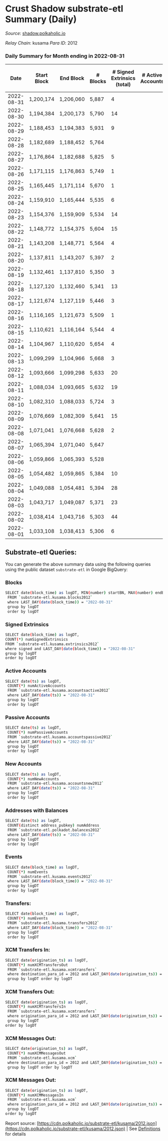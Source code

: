 # Crust Shadow substrate-etl Summary (Daily)

_Source_: [shadow.polkaholic.io](https://shadow.polkaholic.io)

*Relay Chain*: kusama
*Para ID*: 2012



### Daily Summary for Month ending in 2022-08-31


| Date | Start Block | End Block | # Blocks | # Signed Extrinsics (total) | # Active Accounts | # Passive | # New | # Addresses with Balances | # Events | # Transfers | # XCM Transfers In | # XCM Transfers Out | # XCM In | # XCM Out | Issues | 
| ---- | ----------- | --------- | -------- | --------------------------- | ----------------- | --------- | ----- | ------------------------- | -------- | ----------- | ------------------ | ------------------- | -------- | --------- | ------ |
| 2022-08-31 | 1,200,174 | 1,206,060 | 5,887 | 4 |  |  |  | 1,478 | 11,801 | 1 ($432.50) |   | 2 ($439.81) |  | 2 |  |
| 2022-08-30 | 1,194,384 | 1,200,173 | 5,790 | 14 |  |  |  | 1,478 | 11,685 | 9 ($7,121.57) | 4 ($1,681.83) | 3 ($600.27) | 4 | 3 |  |
| 2022-08-29 | 1,188,453 | 1,194,383 | 5,931 | 9 |  |  |  | 1,475 | 11,934 | 9 ($6,256.49) | 4 ($1,618.05) | 1 ($2.12) | 4 | 1 |  |
| 2022-08-28 | 1,182,689 | 1,188,452 | 5,764 |  |  |  |  | 1,475 | 11,530 |   |   |   |  |  |  |
| 2022-08-27 | 1,176,864 | 1,182,688 | 5,825 | 5 |  |  |  | 1,475 | 11,691 | 5 ($1,839.84) | 2 ($202.11) | 1 ($47.62) | 2 | 1 |  |
| 2022-08-26 | 1,171,115 | 1,176,863 | 5,749 | 1 |  |  |  | 1,475 | 11,522 |   | 3 ($58.56) | 1 ($380.04) | 3 | 1 |  |
| 2022-08-25 | 1,165,445 | 1,171,114 | 5,670 | 1 |  |  |  | 1,472 | 11,356 | 1 ($6,133.58) | 2 ($25.14) |   | 2 |  |  |
| 2022-08-24 | 1,159,910 | 1,165,444 | 5,535 | 6 |  |  |  | 1,471 | 11,112 | 6 ($867.87) |   | 4 ($842.86) |  | 2 |  |
| 2022-08-23 | 1,154,376 | 1,159,909 | 5,534 | 14 |  |  |  | 1,471 | 11,181 | 8 ($86.86) | 2 ($0.78) | 3 ($42.25) | 2 | 5 |  |
| 2022-08-22 | 1,148,772 | 1,154,375 | 5,604 | 15 |  |  |  | 1,470 | 11,292 | 7 ($957.98) | 1 ($473.43) |   |  |  |  |
| 2022-08-21 | 1,143,208 | 1,148,771 | 5,564 | 4 |  |  |  | 1,468 | 11,156 | 4 ($782.75) |   |   |  |  |  |
| 2022-08-20 | 1,137,811 | 1,143,207 | 5,397 | 2 |  |  |  | 1,468 | 10,813 | 2 ($470.18) |   | 1 ($310.41) | 2 | 1 |  |
| 2022-08-19 | 1,132,461 | 1,137,810 | 5,350 | 3 |  |  |  | 1,467 | 10,733 | 3 ($428.02) | 4 ($83.84) |   | 4 |  |  |
| 2022-08-18 | 1,127,120 | 1,132,460 | 5,341 | 13 |  |  |  | 1,468 | 10,781 |   | 3 ($353.72) |   | 5 | 1 |  |
| 2022-08-17 | 1,121,674 | 1,127,119 | 5,446 | 3 |  |  |  | 1,467 | 10,922 | 3 ($168.10) | 2 ($909.32) | 1 ($0.02) | 2 | 1 |  |
| 2022-08-16 | 1,116,165 | 1,121,673 | 5,509 | 1 |  |  |  | 1,465 | 11,026 | 1 ($87.70) |   | 1 ($88.96) |  | 1 |  |
| 2022-08-15 | 1,110,621 | 1,116,164 | 5,544 | 4 |  |  |  | 1,465 | 11,119 | 4 ($2,729.03) | 1 ($6.31) | 2 ($11.09) | 1 | 2 |  |
| 2022-08-14 | 1,104,967 | 1,110,620 | 5,654 | 4 |  |  |  | 1,464 | 11,350 | 4 ($1,095.42) | 3 ($597.69) | 2 ($325.23) | 3 | 2 |  |
| 2022-08-13 | 1,099,299 | 1,104,966 | 5,668 | 3 |  |  |  | 1,464 | 11,358 | 3 ($214.76) |   | 1 ($4.67) |  | 1 |  |
| 2022-08-12 | 1,093,666 | 1,099,298 | 5,633 | 20 |  |  |  | 1,462 | 11,415 | 3 ($452.50) | 1 ($224.85) | 1 ($2.81) | 1 | 5 |  |
| 2022-08-11 | 1,088,034 | 1,093,665 | 5,632 | 19 |  |  |  | 1,461 | 11,397 | 6 ($12.68) | 8 ($14.79) | 4 ($8.40) | 9 | 4 |  |
| 2022-08-10 | 1,082,310 | 1,088,033 | 5,724 | 3 |  |  |  | 1,458 | 14,063 | 1,292 ($27,783.95) | 2 ($3.17) |   | 3 |  |  |
| 2022-08-09 | 1,076,669 | 1,082,309 | 5,641 | 15 |  |  |  | 1,454 | 11,376 | 10 ($56,448.83) | 1 ($0.08) | 5 ($952.41) | 1 | 5 |  |
| 2022-08-08 | 1,071,041 | 1,076,668 | 5,628 | 2 |  |  |  | 1,454 | 11,277 | 2 ($949.26) | 2 ($530.95) |   | 2 |  |  |
| 2022-08-07 | 1,065,394 | 1,071,040 | 5,647 |  |  |  |  | 1,454 | 11,296 |   |   |   |  |  |  |
| 2022-08-06 | 1,059,866 | 1,065,393 | 5,528 |  |  |  |  | 1,454 | 11,057 |   |   |   |  |  |  |
| 2022-08-05 | 1,054,482 | 1,059,865 | 5,384 | 10 |  |  |  | 1,454 | 10,852 | 4 ($1.67) | 2 ($28.14) | 2 ($0.08) | 2 | 4 |  |
| 2022-08-04 | 1,049,088 | 1,054,481 | 5,394 | 28 |  |  |  | 1,454 | 10,985 | 25 ($427.08) | 4 ($0.27) | 19 ($22.39) | 4 | 19 |  |
| 2022-08-03 | 1,043,717 | 1,049,087 | 5,371 | 23 |  |  |  | 1,453 | 10,871 | 10 ($119,503.75) | 1 ($0.02) |   | 1 |  |  |
| 2022-08-02 | 1,038,414 | 1,043,716 | 5,303 | 44 |  |  |  | 1,453 | 10,862 | 17 ($148,370.54) | 5 ($520.47) | 2 ($0.06) | 5 | 2 |  |
| 2022-08-01 | 1,033,108 | 1,038,413 | 5,306 | 6 |  |  |  | 1,451 | 10,660 | 6 ($775.82) | 2 ($371.39) |   | 2 |  |  |

## Substrate-etl Queries:
You can generate the above summary data using the following queries using the public dataset `substrate-etl` in Google BigQuery:

### Blocks
```bash
SELECT date(block_time) as logDT, MIN(number) startBN, MAX(number) endBN, COUNT(*) numBlocks 
 FROM `substrate-etl.kusama.blocks2012`  
 where LAST_DAY(date(block_time)) = "2022-08-31" 
 group by logDT 
 order by logDT
```

### Signed Extrinsics
```bash
SELECT date(block_time) as logDT, 
COUNT(*) numSignedExtrinsics 
FROM `substrate-etl.kusama.extrinsics2012`  
where signed and LAST_DAY(date(block_time)) = "2022-08-31" 
group by logDT 
order by logDT
```

### Active Accounts
```bash
SELECT date(ts) as logDT, 
 COUNT(*) numActiveAccounts 
 FROM `substrate-etl.kusama.accountsactive2012` 
 where LAST_DAY(date(ts)) = "2022-08-31" 
 group by logDT 
 order by logDT
```

### Passive Accounts
```bash
SELECT date(ts) as logDT, 
 COUNT(*) numPassiveAccounts 
 FROM `substrate-etl.kusama.accountspassive2012` 
 where LAST_DAY(date(ts)) = "2022-08-31" 
 group by logDT 
 order by logDT
```

### New Accounts
```bash
SELECT date(ts) as logDT, 
 COUNT(*) numNewAccounts 
 FROM `substrate-etl.kusama.accountsnew2012` 
 where LAST_DAY(date(ts)) = "2022-08-31" 
 group by logDT
 order by logDT
```

### Addresses with Balances
```bash
SELECT date(ts) as logDT,
 COUNT(distinct address_pubkey) numAddress 
 FROM `substrate-etl.polkadot.balances2012` 
 where LAST_DAY(date(ts)) = "2022-08-31" 
 group by logDT 
 order by logDT
```

### Events
```bash
SELECT date(block_time) as logDT, 
 COUNT(*) numEvents 
 FROM `substrate-etl.kusama.events2012` 
 where LAST_DAY(date(block_time)) = "2022-08-31" 
 group by logDT 
 order by logDT
```

### Transfers:
```bash
SELECT date(block_time) as logDT, 
 COUNT(*) numEvents 
 FROM `substrate-etl.kusama.transfers2012` 
 where LAST_DAY(date(block_time)) = "2022-08-31" 
 group by logDT 
 order by logDT
```

### XCM Transfers In:
```bash
SELECT date(origination_ts) as logDT, 
 COUNT(*) numXCMTransfersOut 
 FROM `substrate-etl.kusama.xcmtransfers` 
 where destination_para_id = 2012 and LAST_DAY(date(origination_ts)) = "2022-08-31" 
 group by logDT order by logDT
```

### XCM Transfers Out:
```bash
SELECT date(origination_ts) as logDT, 
 COUNT(*) numXCMTransfersIn 
 FROM `substrate-etl.kusama.xcmtransfers` 
 where origination_para_id = 2012 and LAST_DAY(date(origination_ts)) = "2022-08-31" 
 group by logDT 
order by logDT
```

### XCM Messages Out:
```bash
SELECT date(origination_ts) as logDT, 
 COUNT(*) numXCMMessagesOut 
 FROM `substrate-etl.kusama.xcm` 
 where destination_para_id = 2012 and LAST_DAY(date(origination_ts)) = "2022-08-31" 
 group by logDT order by logDT
```

### XCM Messages Out:
```bash
SELECT date(origination_ts) as logDT, 
 COUNT(*) numXCMMessagesIn 
 FROM `substrate-etl.kusama.xcm` 
 where origination_para_id = 2012 and LAST_DAY(date(origination_ts)) = "2022-08-31" 
 group by logDT 
order by logDT
```


Report source: [https://cdn.polkaholic.io/substrate-etl/kusama/2012.json](https://cdn.polkaholic.io/substrate-etl/kusama/2012.json) | See [Definitions](/DEFINITIONS.md) for details
